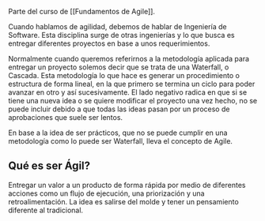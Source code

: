 Parte del curso de [[Fundamentos de Agile]].

Cuando hablamos de agilidad, debemos de hablar de Ingeniería de Software. Esta disciplina surge de otras ingenierías y lo que busca es entregar diferentes proyectos en base a unos requerimientos. 

Normalmente cuando queremos referirnos a la metodología aplicada para entregar un proyecto solemos decir que se trata de una Waterfall, o Cascada. Esta metodología lo que hace es generar un procedimiento o estructura de forma lineal, en la que primero se termina un ciclo para poder avanzar en otro y así sucesivamente. El lado negativo radica en que si se tiene una nueva idea o se quiere modificar el proyecto una vez hecho, no se puede incluir debido a que todas las ideas pasan por un proceso de aprobaciones que suele ser lentos.

En base a la idea de ser prácticos, que no se puede cumplir en una metodología como lo puede ser Waterfall, lleva el concepto de Agile.

## Qué es ser Ágil?
Entregar un valor a un producto de forma rápida por medio de diferentes acciones como un flujo de ejecución, una priorización y una retroalimentación. La idea es salirse del molde y tener un pensamiento diferente al tradicional.